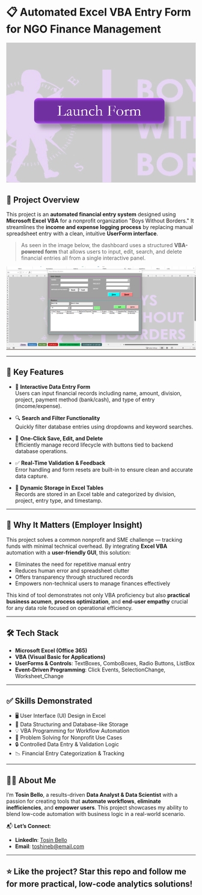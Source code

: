 # 📋 Automated Excel VBA Entry Form for NGO Finance Management

![Launch Form](./Launch.png)

## 📌 Project Overview

This project is an **automated financial entry system** designed using **Microsoft Excel VBA** for a nonprofit organization "Boys Without Borders." It streamlines the **income and expense logging process** by replacing manual spreadsheet entry with a clean, intuitive **UserForm interface**.

> As seen in the image below, the dashboard uses a structured **VBA-powered form** that allows users to input, edit, search, and delete financial entries all from a single interactive panel.

![VBA Form in Action](./form.png)

---

## 🚀 Key Features

- 🧾 **Interactive Data Entry Form**  
  Users can input financial records including name, amount, division, project, payment method (bank/cash), and type of entry (income/expense).

- 🔍 **Search and Filter Functionality**  
  Quickly filter database entries using dropdowns and keyword searches.

- 💾 **One-Click Save, Edit, and Delete**  
  Efficiently manage record lifecycle with buttons tied to backend database operations.

- ✅ **Real-Time Validation & Feedback**  
  Error handling and form resets are built-in to ensure clean and accurate data capture.

- 📂 **Dynamic Storage in Excel Tables**  
  Records are stored in an Excel table and categorized by division, project, entry type, and timestamp.

---

## 🧠 Why It Matters (Employer Insight)

This project solves a common nonprofit and SME challenge — tracking funds with minimal technical overhead. By integrating **Excel VBA** automation with a **user-friendly GUI**, this solution:

- Eliminates the need for repetitive manual entry
- Reduces human error and spreadsheet clutter
- Offers transparency through structured records
- Empowers non-technical users to manage finances effectively

This kind of tool demonstrates not only VBA proficiency but also **practical business acumen**, **process optimization**, and **end-user empathy** crucial for any data role focused on operational efficiency.

---

## 🛠 Tech Stack

- **Microsoft Excel (Office 365)**  
- **VBA (Visual Basic for Applications)**  
- **UserForms & Controls**: TextBoxes, ComboBoxes, Radio Buttons, ListBox  
- **Event-Driven Programming**: Click Events, SelectionChange, Worksheet_Change

---

## ✅ Skills Demonstrated

- 🖥️ User Interface (UI) Design in Excel  
- 🧩 Data Structuring and Database-like Storage  
- 💡 VBA Programming for Workflow Automation  
- 🧠 Problem Solving for Nonprofit Use Cases  
- 🔒 Controlled Data Entry & Validation Logic  
- 📉 Financial Entry Categorization & Tracking

---

## 👨‍💼 About Me

I’m **Tosin Bello**, a results-driven **Data Analyst & Data Scientist** with a passion for creating tools that **automate workflows**, **eliminate inefficiencies**, and **empower users**. This project showcases my ability to blend low-code automation with business logic in a real-world scenario.

📬 **Let’s Connect**:  
- **LinkedIn**: [Tosin Bello](https://www.linkedin.com/in/tosinbellofin)  
- **Email**: toshineb@email.com

---

## ⭐ Like the project? Star this repo and follow me for more practical, low-code analytics solutions!
